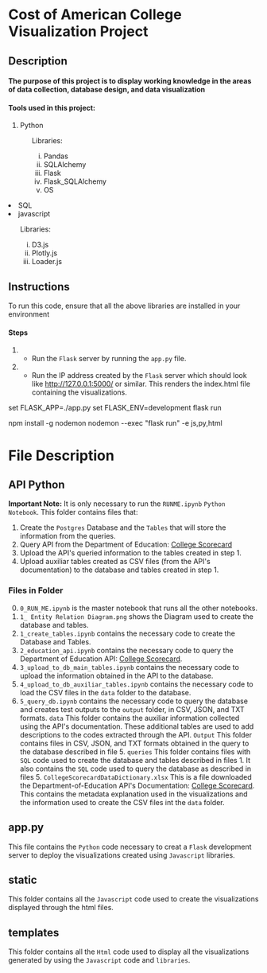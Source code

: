<h1>Cost of American College Visualization Project</h1>

<h2>Description</h2>
<h4>The purpose of this project is to display working knowledge in the areas of data collection, database design, and data visualization</h4>
<h4>Tools used in this project: </h4>
<ol>
    <li>Python</li>
    <ul type = "none"><li>Libraries: </li>
    <ol type = "i">
        <li>Pandas</li>
        <li>SQLAlchemy</li>
        <li>Flask</li>
        <li>Flask_SQLAlchemy</li>
        <li>OS</li></ul>
    </ol>
    <li>SQL</li>
    <li>javascript</li>
    <ul type = "none"><li>Libraries:</li> 
    <ol type = "i">
        <li>D3.js</li>
        <li>Plotly.js</li>
        <li>Loader.js</li>
    </ol></ul>
</ol>


## Instructions
<p> To run this code, ensure that all the above libraries are installed in your environment</p>

#### Steps
1. - Run the `Flask` server by running the `app.py` file.
2. - Run the IP address created by the `Flask` server which should look like http://127.0.0.1:5000/ or similar. This renders the index.html file containing the visualizations.

set FLASK_APP=./app.py 
set FLASK_ENV=development
flask run

npm install -g nodemon
nodemon --exec "flask run" -e js,py,html

# File Description

## API Python
<b> Important Note:</b>
It is only necessary to run the `RUNME.ipynb` `Python Notebook`.
This folder contains files that:

1. Create the `Postgres` Database and the `Tables` that will store the information from the queries.
2. Query API from the Department of Education: [College Scorecard](https://collegescorecard.ed.gov/data/documentation/ "API's Documentation Page")
3. Upload the API's queried information to the tables created in step 1.
4. Upload auxiliar tables created as CSV files (from the API's documentation) to the database and tables created in step 1.

### Files in Folder
0. `0_RUN_ME.ipynb` is the master notebook that runs all the other notebooks.
1. `1_ Entity Relation Diagram.png` shows the Diagram used to create the database and tables.
1. `1_create_tables.ipynb` contains the necessary code to create the Database and Tables.
2. `2_education_api.ipynb` contains the necessary code to query the Department of Education API: [College Scorecard](https://collegescorecard.ed.gov/data/documentation/ "API's Documentation Page").
3. `3_upload_to_db_main_tables.ipynb` contains the necessary code to upload the information obtained in the API to the database.
4. `4_upload_to_db_auxiliar_tables.ipynb` contains the necessary code to load the CSV files in the `data` folder to the database.
5. `5_query_db.ipynb` contains the necessary code to query the database and creates test outputs to the `output` folder, in CSV, JSON, and TXT formats.
`data` This folder contains the auxiliar information collected using the API's documentation. These additional tables are used to add descriptions to the codes extracted through the API.
`Output` This folder contains files in CSV, JSON, and TXT formats obtained in the query to the database described in file 5.
`queries` This folder contains files with `SQL` code used to create the database and tables described in files 1. It also contains the `SQL` code used to query the database as described in files 5.
`CollegeScorecardDataDictionary.xlsx` This is a file downloaded the Department-of-Education API's Documentation: [College Scorecard](https://collegescorecard.ed.gov/data/documentation/ "API's Documentation Page"). This contains the metadata explanation used in the visualizations and the information used to create the CSV files int the `data` folder.

## app.py
This file contains the `Python` code necessary to creat a `Flask` development server to deploy the visualizations created using `Javascript` libraries.

## static
This folder contains all the `Javascript` code used to create the visualizations displayed through the html files.

## templates
This folder contains all the `Html` code used to display all the visualizations generated by using the `Javascript` code and `libraries`.
